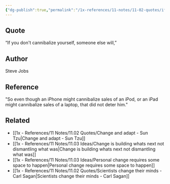 ```yaml
---
{"dg-publish":true,"permalink":"/1x-references/11-notes/11-02-quotes/if-you-dont-cannibalize-yourself-someone-else-will-steve-jobs/","title":"If you don't cannibalize yourself, someone else will - Steve Jobs","created":"2024-05-31T08:02:59.122+03:00","updated":"2024-05-31T08:02:59.122+03:00"}
---
```



## Quote
 “If you don't cannibalize yourself, someone else will,” 

## Author
Steve Jobs

## Reference
"So even though an iPhone might cannibalize sales of an iPod, or an iPad might cannibalize sales of a laptop, that did not deter him."

## Related
- [[1x - References/11 Notes/11.02 Quotes/Change and adapt - Sun Tzu\|Change and adapt - Sun Tzu]]
- [[1x - References/11 Notes/11.03 Ideas/Change is building whats next not dismantling what was\|Change is building whats next not dismantling what was]]
- [[1x - References/11 Notes/11.03 Ideas/Personal change requires some space to happen\|Personal change requires some space to happen]]
- [[1x - References/11 Notes/11.02 Quotes/Scientists change their minds - Carl Sagan\|Scientists change their minds - Carl Sagan]]